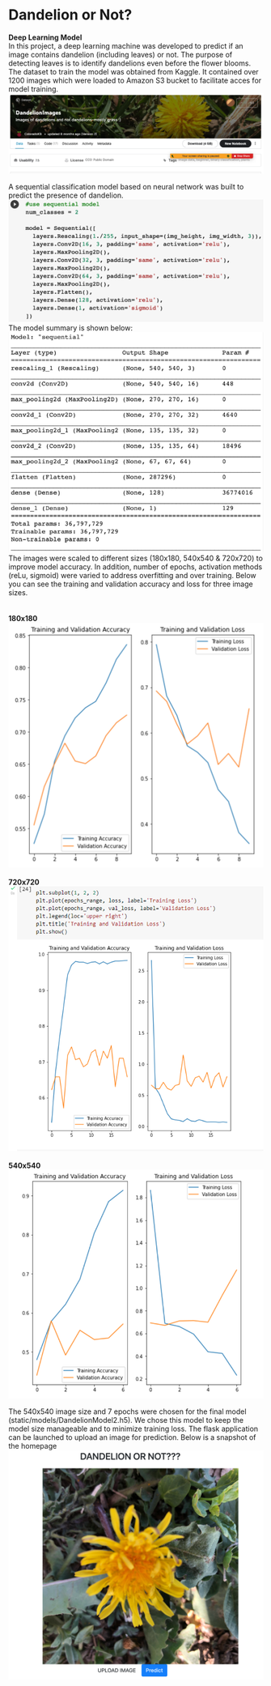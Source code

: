 # Dandelion or Not?
__Deep Learning Model__</br>
In this project, a deep learning machine was developed to predict if an image contains dandelion (including leaves) or not. The purpose of detecting leaves is to identify dandelions even before the flower blooms. 
The dataset to train the model was obtained from Kaggle. It contained over 1200 images which were loaded to Amazon S3 bucket to facilitate acces for model training.
![](Images/readme_images/kaggle.png)

A sequential classification model based on neural network was built to predict the presence of dandelion.  
![](Images/readme_images/modelcode.png)
The model summary is shown below:</br>
![](Images/readme_images/modelsummary.png)</br>
The images were scaled to different sizes (180x180, 540x540 & 720x720) to improve model accuracy. In addition, number of epochs, activation methods (reLu, sigmoid) were varied to address overfitting and over training.  Below you can see the training and validation accuracy and loss for three image sizes. </br>
</br>
</br>
__180x180__
![180x180](Images/readme_images/180.png)
</br>
</br>
__720x720__ </br>
![](Images/readme_images/720.png)
</br>
</br>
__540x540__ </br>
![](Images/readme_images/540.png)

The 540x540 image size and 7 epochs were chosen for the final model (static/models/DandelionModel2.h5). We chose this model to keep the model size manageable and to minimize training loss.
The flask application can be launched to upload an image for prediction. Below is a snapshot of the homepage
![](Images/readme_images/dandelion.png)
